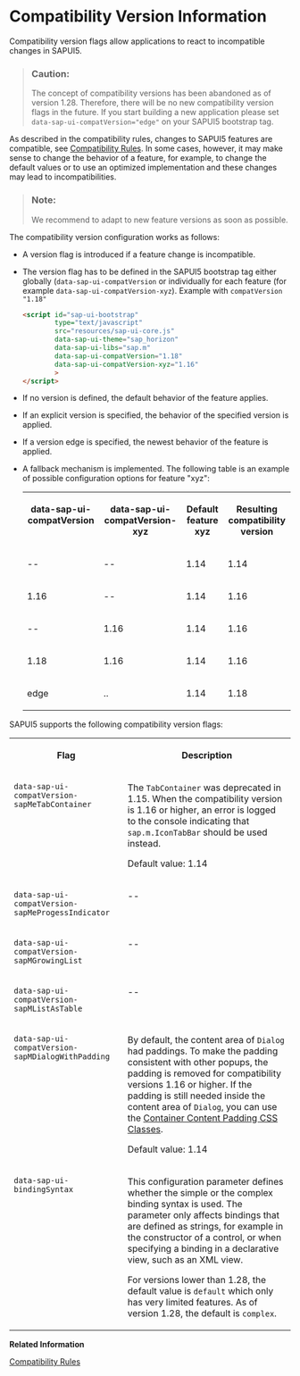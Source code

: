 <!-- loio9feb96da02c2429bb1afcf6534d77c79 -->

# Compatibility Version Information

Compatibility version flags allow applications to react to incompatible changes in SAPUI5.

> ### Caution:  
> The concept of compatibility versions has been abandoned as of version 1.28. Therefore, there will be no new compatibility version flags in the future. If you start building a new application please set `data-sap-ui-compatVersion="edge"` on your SAPUI5 bootstrap tag.

As described in the compatibility rules, changes to SAPUI5 features are compatible, see [Compatibility Rules](../02_Read-Me-First/compatibility-rules-91f0873.md). In some cases, however, it may make sense to change the behavior of a feature, for example, to change the default values or to use an optimized implementation and these changes may lead to incompatibilities.

> ### Note:  
> We recommend to adapt to new feature versions as soon as possible.

The compatibility version configuration works as follows:

-   A version flag is introduced if a feature change is incompatible.
-   The version flag has to be defined in the SAPUI5 bootstrap tag either globally \(`data-sap-ui-compatVersion` or individually for each feature \(for example `data-sap-ui-compatVersion-xyz`\). Example with `compatVersion "1.18"`

    ```html
    <script id="sap-ui-bootstrap" 
            type="text/javascript"
            src="resources/sap-ui-core.js"
            data-sap-ui-theme="sap_horizon"
            data-sap-ui-libs="sap.m"
            data-sap-ui-compatVersion="1.18"
            data-sap-ui-compatVersion-xyz="1.16"
            >
    </script> 
    ```

-   If no version is defined, the default behavior of the feature applies.
-   If an explicit version is specified, the behavior of the specified version is applied.
-   If a version edge is specified, the newest behavior of the feature is applied.
-   A fallback mechanism is implemented. The following table is an example of possible configuration options for feature "xyz":


    <table>
    <tr>
    <th valign="top">

    data-sap-ui-compatVersion
    
    </th>
    <th valign="top">

    data-sap-ui-compatVersion-xyz
    
    </th>
    <th valign="top">

    Default feature xyz
    
    </th>
    <th valign="top">

    Resulting compatibility version
    
    </th>
    </tr>
    <tr>
    <td valign="top">
    
    \--
    
    </td>
    <td valign="top">
    
    \--
    
    </td>
    <td valign="top">
    
    1.14
    
    </td>
    <td valign="top">
    
    1.14
    
    </td>
    </tr>
    <tr>
    <td valign="top">
    
    1.16
    
    </td>
    <td valign="top">
    
    \--
    
    </td>
    <td valign="top">
    
    1.14
    
    </td>
    <td valign="top">
    
    1.16
    
    </td>
    </tr>
    <tr>
    <td valign="top">
    
    \--
    
    </td>
    <td valign="top">
    
    1.16
    
    </td>
    <td valign="top">
    
    1.14
    
    </td>
    <td valign="top">
    
    1.16
    
    </td>
    </tr>
    <tr>
    <td valign="top">
    
    1.18
    
    </td>
    <td valign="top">
    
    1.16
    
    </td>
    <td valign="top">
    
    1.14
    
    </td>
    <td valign="top">
    
    1.16
    
    </td>
    </tr>
    <tr>
    <td valign="top">
    
    edge
    
    </td>
    <td valign="top">
    
    ..
    
    </td>
    <td valign="top">
    
    1.14
    
    </td>
    <td valign="top">
    
    1.18
    
    </td>
    </tr>
    </table>
    

SAPUI5 supports the following compatibility version flags:


<table>
<tr>
<th valign="top">

Flag

</th>
<th valign="top">

Description

</th>
</tr>
<tr>
<td valign="top">

`data-sap-ui-compatVersion-sapMeTabContainer`

</td>
<td valign="top">

The `TabContainer` was deprecated in 1.15. When the compatibility version is 1.16 or higher, an error is logged to the console indicating that `sap.m.IconTabBar` should be used instead.

Default value: 1.14

</td>
</tr>
<tr>
<td valign="top">

`data-sap-ui-compatVersion-sapMeProgessIndicator`

</td>
<td valign="top">

\--

</td>
</tr>
<tr>
<td valign="top">

`data-sap-ui-compatVersion-sapMGrowingList`

</td>
<td valign="top">

\--

</td>
</tr>
<tr>
<td valign="top">

`data-sap-ui-compatVersion-sapMListAsTable`

</td>
<td valign="top">

\--

</td>
</tr>
<tr>
<td valign="top">

`data-sap-ui-compatVersion-sapMDialogWithPadding`

</td>
<td valign="top">

By default, the content area of `Dialog` had paddings. To make the padding consistent with other popups, the padding is removed for compatibility versions 1.16 or higher. If the padding is still needed inside the content area of `Dialog`, you can use the [Container Content Padding CSS Classes](using-container-content-padding-css-classes-c71f6df.md).

Default value: 1.14

</td>
</tr>
<tr>
<td valign="top">

`data-sap-ui-bindingSyntax`

</td>
<td valign="top">

This configuration parameter defines whether the simple or the complex binding syntax is used. The parameter only affects bindings that are defined as strings, for example in the constructor of a control, or when specifying a binding in a declarative view, such as an XML view.

For versions lower than 1.28, the default value is `default` which only has very limited features. As of version 1.28, the default is `complex`.

</td>
</tr>
</table>

**Related Information**  


[Compatibility Rules](../02_Read-Me-First/compatibility-rules-91f0873.md "The following sections describe what SAP can change in major, minor, and patch releases. Always consider these rules when developing apps, features, or controls with or for SAPUI5.")

